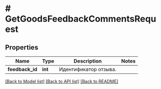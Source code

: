 # # GetGoodsFeedbackCommentsRequest

## Properties

Name | Type | Description | Notes
------------ | ------------- | ------------- | -------------
**feedback_id** | **int** | Идентификатор отзыва. |

[[Back to Model list]](../../README.md#models) [[Back to API list]](../../README.md#endpoints) [[Back to README]](../../README.md)
